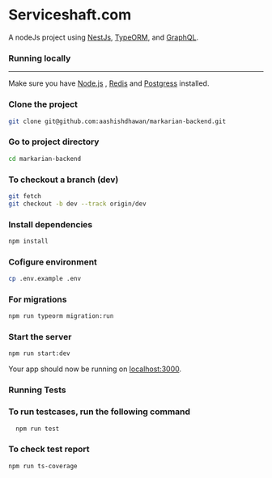 # **Serviceshaft.com**

A nodeJs project using [NestJs](https://nestjs.com/), [TypeORM](https://typeorm.io/), and [GraphQL](https://graphql.org/).


### **Running locally**
---

Make sure you have [Node.js](http://nodejs.org/) , [Redis](https://redis.io/) and [Postgress](https://www.postgresql.org/) installed.

### Clone the project 
```sh
git clone git@github.com:aashishdhawan/markarian-backend.git
```


### Go to project directory
```sh
cd markarian-backend
```

### To checkout a branch (dev)
```sh
git fetch
git checkout -b dev --track origin/dev
```

### Install dependencies
```sh
npm install
```

### Cofigure environment
```sh
cp .env.example .env
``` 


### For migrations
```sh
npm run typeorm migration:run
```

### Start the server
```sh
npm run start:dev
```

Your app should now be running on [localhost:3000](http://localhost:3000/).

### **Running Tests**

### To run testcases, run the following command

```sh
  npm run test
```

### To check test report

```sh
npm run ts-coverage
```
